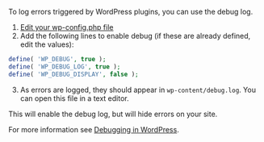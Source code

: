 To log errors triggered by WordPress plugins, you can use the debug log.

1. [Edit your wp-config.php file](https://wordpress.org/support/article/debugging-in-wordpress/)
2. Add the following lines to enable debug (if these are already defined, edit the values):
```php
define( 'WP_DEBUG', true );
define( 'WP_DEBUG_LOG', true );
define( 'WP_DEBUG_DISPLAY', false );
```
3. As errors are logged, they should appear in `wp-content/debug.log`. You can open this file in a text editor.

This will enable the debug log, but will hide errors on your site.

For more information see [Debugging in WordPress](https://wordpress.org/support/article/debugging-in-wordpress/).
